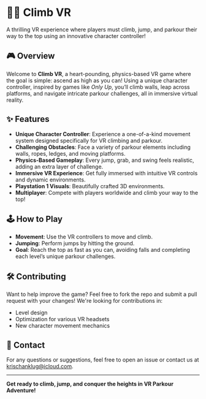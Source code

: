 # 🧗‍♂️ **Climb VR**  
A thrilling VR experience where players must climb, jump, and parkour their way to the top using an innovative character controller!

## 🎮 **Overview**
Welcome to **Climb VR**, a heart-pounding, physics-based VR game where the goal is simple: ascend as high as you can! Using a unique character controller, inspired by games like _Only Up_, you’ll climb walls, leap across platforms, and navigate intricate parkour challenges, all in immersive virtual reality.

## ✨ **Features**
- **Unique Character Controller**: Experience a one-of-a-kind movement system designed specifically for VR climbing and parkour.
- **Challenging Obstacles**: Face a variety of parkour elements including walls, ropes, ledges, and moving platforms.
- **Physics-Based Gameplay**: Every jump, grab, and swing feels realistic, adding an extra layer of challenge.
- **Immersive VR Experience**: Get fully immersed with intuitive VR controls and dynamic environments.
- **Playstation 1 Visuals**: Beautifully crafted 3D environments.
- **Multiplayer**: Compete with players worldwide and climb your way to the top!

## 🕹️ **How to Play**
- **Movement**: Use the VR controllers to move and climb.
- **Jumping**: Perform jumps by hitting the ground.
- **Goal**: Reach the top as fast as you can, avoiding falls and completing each level’s unique parkour challenges.

## 🛠️ **Contributing**
Want to help improve the game? Feel free to fork the repo and submit a pull request with your changes! We're looking for contributions in:
- Level design
- Optimization for various VR headsets
- New character movement mechanics

## 📧 **Contact**
For any questions or suggestions, feel free to open an issue or contact us at krischanklug@icloud.com.

---

**Get ready to climb, jump, and conquer the heights in VR Parkour Adventure!**

